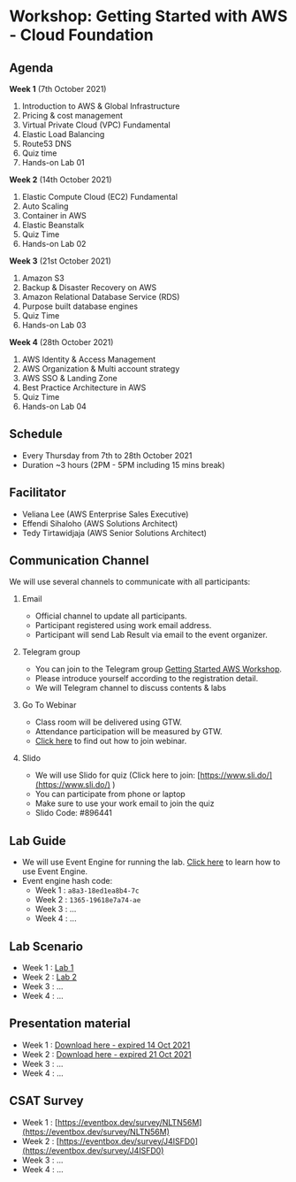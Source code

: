 # Workshop: Getting Started with AWS - Cloud Foundation

## Agenda

**Week 1** (7th October 2021)

1. Introduction to AWS & Global Infrastructure
2. Pricing & cost management
3. Virtual Private Cloud (VPC) Fundamental 
4. Elastic Load Balancing
5. Route53 DNS
6. Quiz time
7. Hands-on Lab 01

**Week 2** (14th October 2021)

1. Elastic Compute Cloud (EC2) Fundamental
2. Auto Scaling
3. Container in AWS
4. Elastic Beanstalk
5. Quiz Time
6. Hands-on Lab 02

**Week 3** (21st October 2021)

1. Amazon S3
2. Backup & Disaster Recovery on AWS
3. Amazon Relational Database Service (RDS) 
4. Purpose built database engines
5. Quiz Time
6. Hands-on Lab 03

**Week 4** (28th October 2021)

1. AWS Identity & Access Management
2. AWS Organization & Multi account strategy
3. AWS SSO & Landing Zone
4. Best Practice Architecture in AWS
5. Quiz Time
6. Hands-on Lab 04

## Schedule

* Every Thursday from 7th to 28th October 2021
* Duration ~3 hours (2PM - 5PM including 15 mins break)

## Facilitator

* Veliana Lee (AWS Enterprise Sales Executive)
* Effendi Sihaloho (AWS Solutions Architect)
* Tedy Tirtawidjaja (AWS Senior Solutions Architect)

## Communication Channel

We will use several channels to communicate with all participants:

1. Email
	- Official channel to update all participants.
	- Participant registered using work email address.
    - Participant will send Lab Result via email to the event organizer.

2. Telegram group 
	- You can join to the Telegram group [Getting Started AWS Workshop]( https://t.me/joinchat/eswPWmqbObQ4N2Fl). 
    - Please introduce yourself according to the registration detail.
	- We will Telegram channel to discuss contents & labs 
        
3. Go To Webinar 
	- Class room will be delivered using GTW.
	- Attendance participation will be measured by GTW.
    - [Click here](https://support.goto.com/webinar/att-user-guide) to find out how to join webinar.

4. Slido
	- We will use Slido for quiz (Click here to join: [https://www.sli.do/](https://www.sli.do/) )
	- You can participate from phone or laptop
	- Make sure to use your work email to join the quiz
    - Slido Code: #896441 


## Lab Guide
- We will use Event Engine for running the lab. [Click here](labguide.md) to learn how to use Event Engine.
- Event engine hash code:
    - Week 1 : `a8a3-18ed1ea8b4-7c`
    - Week 2 : `1365-19618e7a74-ae`
    - Week 3 : ...
    - Week 4 : ...

## Lab Scenario

- Week 1 : [Lab 1](lab1.md)
- Week 2 : [Lab 2](lab2.md)
- Week 3 : ...
- Week 4 : ...

## Presentation material

- Week 1 : [Download here - expired 14 Oct 2021](https://bit.ly/2ZTFg5B)
- Week 2 : [Download here - expired 21 Oct 2021](https://bit.ly/2XcoGgv)
- Week 3 : ...
- Week 4 : ...

## CSAT Survey

- Week 1 : [https://eventbox.dev/survey/NLTN56M](https://eventbox.dev/survey/NLTN56M) 
- Week 2 : [https://eventbox.dev/survey/J4ISFD0](https://eventbox.dev/survey/J4ISFD0)
- Week 3 : ...
- Week 4 : ...